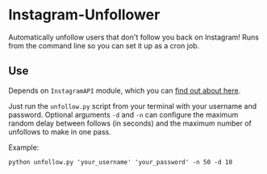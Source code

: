 # Instagram-Unfollower
Automatically unfollow users that don't follow you back on Instagram! Runs from the command line so you can set it up as a cron job.

## Use
Depends on `InstagramAPI` module, which you can [find out about here](https://github.com/LevPasha/Instagram-API-python).

Just run the `unfollow.py` script from your terminal with your username and password. Optional arguments `-d` and `-n` can configure the maximum random delay between follows (in seconds) and the maximum number of unfollows to make in one pass.

Example:
```
python unfollow.py 'your_username' 'your_password' -n 50 -d 10
```
